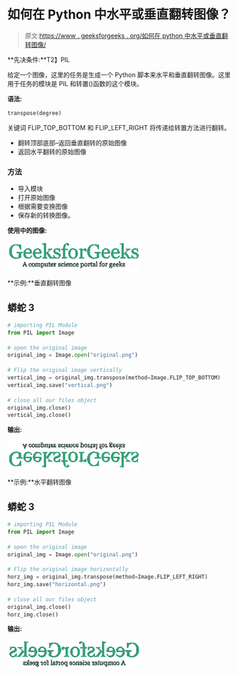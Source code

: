 # 如何在 Python 中水平或垂直翻转图像？

> 原文:[https://www . geeksforgeeks . org/如何在 python 中水平或垂直翻转图像/](https://www.geeksforgeeks.org/how-to-flip-an-image-horizontally-or-vertically-in-python/)

**先决条件:**T2】PIL

给定一个图像，这里的任务是生成一个 Python 脚本来水平和垂直翻转图像。这里用于任务的模块是 PIL 和转置()函数的这个模块。

**语法:**

```py
transpose(degree)
```

关键词 FLIP_TOP_BOTTOM 和 FLIP_LEFT_RIGHT 将传递给转置方法进行翻转。

*   翻转顶部底部–返回垂直翻转的原始图像
*   返回水平翻转的原始图像

### 方法

*   导入模块
*   打开原始图像
*   根据需要变换图像
*   保存新的转换图像。

**使用中的图像:**

![](img/d359f1ce142e6175ef71584ace621fa3.png)

**示例:**垂直翻转图像

## 蟒蛇 3

```py
# importing PIL Module
from PIL import Image

# open the original image
original_img = Image.open("original.png")

# Flip the original image vertically
vertical_img = original_img.transpose(method=Image.FLIP_TOP_BOTTOM)
vertical_img.save("vertical.png")

# close all our files object
original_img.close()
vertical_img.close()
```

**输出:**

![](img/2ffe6b9de1615265521b1acf151d0111.png)

**示例:**水平翻转图像

## 蟒蛇 3

```py
# importing PIL Module
from PIL import Image

# open the original image
original_img = Image.open("original.png")

# Flip the original image horizontally
horz_img = original_img.transpose(method=Image.FLIP_LEFT_RIGHT)
horz_img.save("horizontal.png")

# close all our files object
original_img.close()
horz_img.close()
```

**输出:**

![](img/c42d6042ab6cdcbc110e2dd12c1b6947.png)